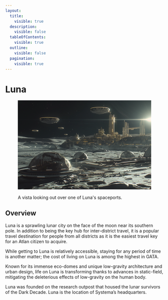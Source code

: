 ```yaml
---
layout:
  title:
    visible: true
  description:
    visible: false
  tableOfContents:
    visible: true
  outline:
    visible: false
  pagination:
    visible: true
---
```


# Luna

<figure><img src="../../../.gitbook/assets/luna.png" alt=""><figcaption><p>A vista looking out over one of Luna's spaceports.</p></figcaption></figure>

## Overview

Luna is a sprawling lunar city on the face of the moon near its southern pole. In addition to being the key hub for inter-district travel, it is a popular travel destination for people from all districts as it is the easiest travel key for an Atlan citizen to acquire.

While getting to Luna is relatively accessible, staying for any period of time is another matter; the cost of living on Luna is among the highest in GATA.

Known for its immense eco-domes and unique low-gravity architecture and urban design, life on Luna is transforming thanks to advances in static-field, mitigating the deleterious effects of low-gravity on the human body.

Luna was founded on the research outpost that housed the lunar survivors of the Dark Decade. Luna is the location of Systema’s headquarters.
